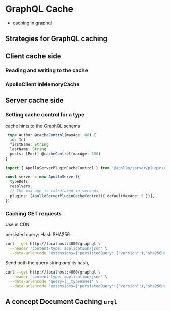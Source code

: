 # GraphQL Cache
- [caching in graphql](https://daily.dev/blog/caching-in-graphql)

## Strategies for GraphQL caching

## Client cache side
### Reading and writing to the cache
### ApolloClient InMemoryCache
## Server cache side
### Setting cache control for a type
 cache hints to the GraphQL schema
```typescript
 type Author @cacheControl(maxAge: 60) {
  id: Int
  firstName: String
  lastName: String
  posts: [Post] @cacheControl(maxAge: 180)
}
```


```typescript
import { ApolloServerPluginCacheControl } from '@apollo/server/plugin/cacheControl';

const server = new ApolloServer({
  typeDefs,
  resolvers,
  // The max age is calculated in seconds
  plugins: [ApolloServerPluginCacheControl({ defaultMaxAge: 5 })],
});
```
### Caching GET requests
Use in CDN

persisted query: Hash SHA256
```bash
curl --get http://localhost:4000/graphql \
  --header 'content-type: application/json' \
  --data-urlencode 'extensions={"persistedQuery":{"version":1,"sha256Hash":"ecf4edb46db40b5132295c0291d62fb65d6759a9eedfa4d5d612dd5ec54a6b38"}}'
```

Send both the query string _and_ its hash,
```bash
curl --get http://localhost:4000/graphql \
  --header 'content-type: application/json' \
  --data-urlencode 'query={__typename}' \
  --data-urlencode 'extensions={"persistedQuery":{"version":1,"sha256Hash":"ecf4edb46db40b5132295c0291d62fb65d6759a9eedfa4d5d612dd5ec54a6b38"}}'
```
## A concept Document Caching `urql` 


